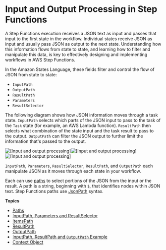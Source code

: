 # Input and Output Processing in Step Functions<a name="concepts-input-output-filtering"></a>

A Step Functions execution receives a JSON text as input and passes that input to the first state in the workflow\. Individual states receive JSON as input and usually pass JSON as output to the next state\. Understanding how this information flows from state to state, and learning how to filter and manipulate this data, is key to effectively designing and implementing workflows in AWS Step Functions\. 

In the Amazon States Language, these fields filter and control the flow of JSON from state to state:
+ `InputPath`
+ `OutputPath`
+ `ResultPath`
+ `Parameters`
+ `ResultSelector`

The following diagram shows how JSON information moves through a task state\. `InputPath` selects which parts of the JSON input to pass to the task of the `Task` state \(for example, an AWS Lambda function\)\. `ResultPath` then selects what combination of the state input and the task result to pass to the output\. `OutputPath` can filter the JSON output to further limit the information that's passed to the output\.

![\[Input and output processing\]](http://docs.aws.amazon.com/step-functions/latest/dg/images/input-output-processing.png)![\[Input and output processing\]](http://docs.aws.amazon.com/step-functions/latest/dg/)![\[Input and output processing\]](http://docs.aws.amazon.com/step-functions/latest/dg/)

`InputPath`, `Parameters`, `ResultSelector`, `ResultPath`, and `OutputPath` each manipulate JSON as it moves through each state in your workflow\.

 Each can use [paths](amazon-states-language-paths.md) to select portions of the JSON from the input or the result\. A path is a string, beginning with `$`, that identifies nodes within JSON text\. Step Functions paths use [JsonPath](https://github.com/json-path/JsonPath) syntax\.

**Topics**
+ [Paths](amazon-states-language-paths.md)
+ [InputPath, Parameters and ResultSelector](input-output-inputpath-params.md)
+ [ItemsPath](input-output-itemspath.md)
+ [ResultPath](input-output-resultpath.md)
+ [OutputPath](input-output-outputpath.md)
+ [InputPath, ResultPath and `OutputPath` Example](input-output-example.md)
+ [Context Object](input-output-contextobject.md)